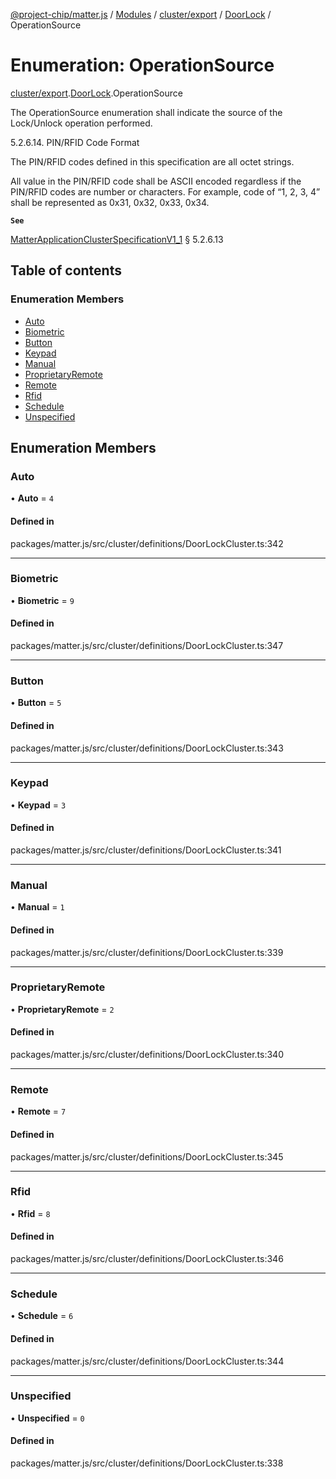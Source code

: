 [@project-chip/matter.js](../README.md) / [Modules](../modules.md) / [cluster/export](../modules/cluster_export.md) / [DoorLock](../modules/cluster_export.DoorLock.md) / OperationSource

# Enumeration: OperationSource

[cluster/export](../modules/cluster_export.md).[DoorLock](../modules/cluster_export.DoorLock.md).OperationSource

The OperationSource enumeration shall indicate the source of the Lock/Unlock operation performed.

5.2.6.14. PIN/RFID Code Format

The PIN/RFID codes defined in this specification are all octet strings.

All value in the PIN/RFID code shall be ASCII encoded regardless if the PIN/RFID codes are number or characters.
For example, code of “1, 2, 3, 4” shall be represented as 0x31, 0x32, 0x33, 0x34.

**`See`**

[MatterApplicationClusterSpecificationV1_1](../interfaces/spec_export.MatterApplicationClusterSpecificationV1_1.md) § 5.2.6.13

## Table of contents

### Enumeration Members

- [Auto](cluster_export.DoorLock.OperationSource.md#auto)
- [Biometric](cluster_export.DoorLock.OperationSource.md#biometric)
- [Button](cluster_export.DoorLock.OperationSource.md#button)
- [Keypad](cluster_export.DoorLock.OperationSource.md#keypad)
- [Manual](cluster_export.DoorLock.OperationSource.md#manual)
- [ProprietaryRemote](cluster_export.DoorLock.OperationSource.md#proprietaryremote)
- [Remote](cluster_export.DoorLock.OperationSource.md#remote)
- [Rfid](cluster_export.DoorLock.OperationSource.md#rfid)
- [Schedule](cluster_export.DoorLock.OperationSource.md#schedule)
- [Unspecified](cluster_export.DoorLock.OperationSource.md#unspecified)

## Enumeration Members

### Auto

• **Auto** = ``4``

#### Defined in

packages/matter.js/src/cluster/definitions/DoorLockCluster.ts:342

___

### Biometric

• **Biometric** = ``9``

#### Defined in

packages/matter.js/src/cluster/definitions/DoorLockCluster.ts:347

___

### Button

• **Button** = ``5``

#### Defined in

packages/matter.js/src/cluster/definitions/DoorLockCluster.ts:343

___

### Keypad

• **Keypad** = ``3``

#### Defined in

packages/matter.js/src/cluster/definitions/DoorLockCluster.ts:341

___

### Manual

• **Manual** = ``1``

#### Defined in

packages/matter.js/src/cluster/definitions/DoorLockCluster.ts:339

___

### ProprietaryRemote

• **ProprietaryRemote** = ``2``

#### Defined in

packages/matter.js/src/cluster/definitions/DoorLockCluster.ts:340

___

### Remote

• **Remote** = ``7``

#### Defined in

packages/matter.js/src/cluster/definitions/DoorLockCluster.ts:345

___

### Rfid

• **Rfid** = ``8``

#### Defined in

packages/matter.js/src/cluster/definitions/DoorLockCluster.ts:346

___

### Schedule

• **Schedule** = ``6``

#### Defined in

packages/matter.js/src/cluster/definitions/DoorLockCluster.ts:344

___

### Unspecified

• **Unspecified** = ``0``

#### Defined in

packages/matter.js/src/cluster/definitions/DoorLockCluster.ts:338
